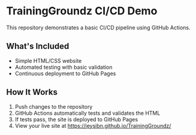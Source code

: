 # TrainingGroundz CI/CD Demo

This repository demonstrates a basic CI/CD pipeline using GitHub Actions.

## What's Included

- Simple HTML/CSS website
- Automated testing with basic validation
- Continuous deployment to GitHub Pages

## How It Works

1. Push changes to the repository
2. GitHub Actions automatically tests and validates the HTML
3. If tests pass, the site is deployed to GitHub Pages
4. View your live site at https://jeysibn.github.io/TrainingGroundz/
